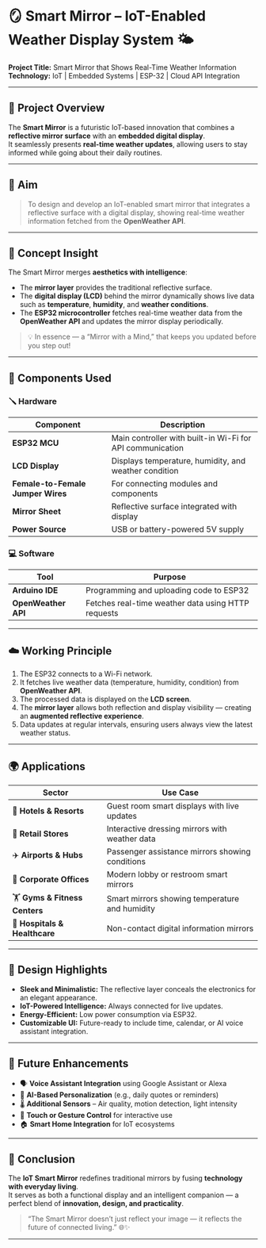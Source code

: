 # 🪞 Smart Mirror – IoT-Enabled Weather Display System 🌤️  
**Project Title:** Smart Mirror that Shows Real-Time Weather Information  
**Technology:** IoT | Embedded Systems | ESP-32 | Cloud API Integration  

---

## 🚀 Project Overview  

The **Smart Mirror** is a futuristic IoT-based innovation that combines a **reflective mirror surface** with an **embedded digital display**.  
It seamlessly presents **real-time weather updates**, allowing users to stay informed while going about their daily routines.  


---

## 🎯 Aim  

> To design and develop an IoT-enabled smart mirror that integrates a reflective surface with a digital display, showing real-time weather information fetched from the **OpenWeather API**.

---

## 🧠 Concept Insight  

The Smart Mirror merges **aesthetics with intelligence**:  
- The **mirror layer** provides the traditional reflective surface.  
- The **digital display (LCD)** behind the mirror dynamically shows live data such as **temperature**, **humidity**, and **weather conditions**.  
- The **ESP32 microcontroller** fetches real-time weather data from the **OpenWeather API** and updates the mirror display periodically.  

> 💡 In essence — a “Mirror with a Mind,” that keeps you updated before you step out!

---

## 🧰 Components Used  

### 🪛 **Hardware**
| Component | Description |
|------------|-------------|
| **ESP32 MCU** | Main controller with built-in Wi-Fi for API communication |
| **LCD Display** | Displays temperature, humidity, and weather condition |
| **Female-to-Female Jumper Wires** | For connecting modules and components |
| **Mirror Sheet** | Reflective surface integrated with display |
| **Power Source** | USB or battery-powered 5V supply |

### 💻 **Software**
| Tool | Purpose |
|------|----------|
| **Arduino IDE** | Programming and uploading code to ESP32 |
| **OpenWeather API** | Fetches real-time weather data using HTTP requests |

---

## ☁️ Working Principle  

1. The ESP32 connects to a Wi-Fi network.  
2. It fetches live weather data (temperature, humidity, condition) from **OpenWeather API**.  
3. The processed data is displayed on the **LCD screen**.  
4. The **mirror layer** allows both reflection and display visibility — creating an **augmented reflective experience**.  
5. Data updates at regular intervals, ensuring users always view the latest weather status.  

---

## 🌍 Applications  

| Sector | Use Case |
|---------|-----------|
| 🏨 **Hotels & Resorts** | Guest room smart displays with live updates |
| 🏬 **Retail Stores** | Interactive dressing mirrors with weather data |
| ✈️ **Airports & Hubs** | Passenger assistance mirrors showing conditions |
| 🏢 **Corporate Offices** | Modern lobby or restroom smart mirrors |
| 🏋️ **Gyms & Fitness Centers** | Smart mirrors showing temperature and humidity |
| 🏥 **Hospitals & Healthcare** | Non-contact digital information mirrors |

---

## 🎨 Design Highlights  

- **Sleek and Minimalistic:** The reflective layer conceals the electronics for an elegant appearance.  
- **IoT-Powered Intelligence:** Always connected for live updates.  
- **Energy-Efficient:** Low power consumption via ESP32.  
- **Customizable UI:** Future-ready to include time, calendar, or AI voice assistant integration.  

---

## 🔮 Future Enhancements  

- 🗣️ **Voice Assistant Integration** using Google Assistant or Alexa  
- 🧠 **AI-Based Personalization** (e.g., daily quotes or reminders)  
- 🌡️ **Additional Sensors** – Air quality, motion detection, light intensity  
- 💬 **Touch or Gesture Control** for interactive use  
- 🏠 **Smart Home Integration** for IoT ecosystems  

---

## 🧾 Conclusion  

The **IoT Smart Mirror** redefines traditional mirrors by fusing **technology with everyday living**.  
It serves as both a functional display and an intelligent companion — a perfect blend of **innovation, design, and practicality**.  

> “The Smart Mirror doesn’t just reflect your image — it reflects the future of connected living.” 🌐✨

---
